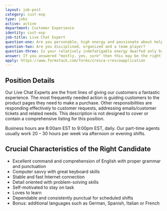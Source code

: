 ```yaml
---
layout: job-post
category: cust-exp
type: jobs
active: active
department: Customer Experience
identity: cust-exp
job-title: Live Chat Expert
question-one: Are you personable, high energy and passionate about helping people?
question-two: Are you disciplined, organized and a team player?
question-three: Is your relatively indefatigable energy dwarfed only by your penchant for writing delightful emails and infusing your voice with angelic cheeriness?
answer: If you answered "mostly, yes, sure" then this may be the right position for you!
apply: https://www.formstack.com/forms/cresca-crescaapplication
---
```


## Position Details
Our Live Chat Experts are the front lines of giving our customers a fantastic experience. The most frequently needed action is guiding customers to the product pages they need to make a purchase. Other responsibilities are responding effectively to customer requests, addressing emails/customer tickets and related needs. This description is not designed to cover or contain a comprehensive listing for this position.

Business hours are 8:00am EST to 9:00pm EST, daily. Our part-time agents usually work 20 – 30 hours per week via afternoon or evening shifts.

## Crucial Characteristics of the Right Candidate
- Excellent command and comprehension of English with proper grammar and punctuation
- Computer savvy with great keyboard skills
- Stable and fast Internet connection
- Detail oriented with problem-solving skills
- Self-motivated to stay on task
- Loves to learn
- Dependable and consistently punctual for scheduled shifts
- Bonus: additional languages such as German, Spanish, Italian or French
